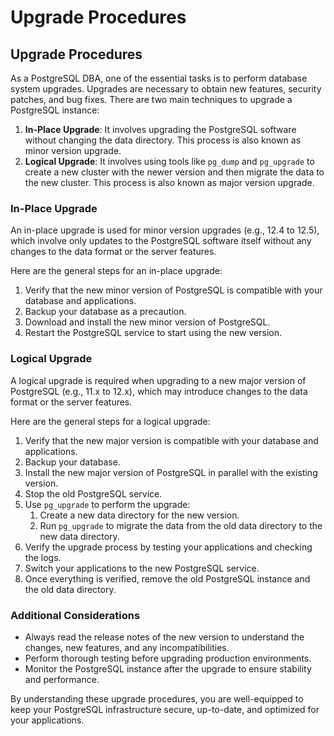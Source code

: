 # Upgrade Procedures

## Upgrade Procedures

As a PostgreSQL DBA, one of the essential tasks is to perform database system upgrades. Upgrades are necessary to obtain new features, security patches, and bug fixes. There are two main techniques to upgrade a PostgreSQL instance: 

1. **In-Place Upgrade**: It involves upgrading the PostgreSQL software without changing the data directory. This process is also known as minor version upgrade.
2. **Logical Upgrade**: It involves using tools like `pg_dump` and `pg_upgrade` to create a new cluster with the newer version and then migrate the data to the new cluster. This process is also known as major version upgrade.

### In-Place Upgrade

An in-place upgrade is used for minor version upgrades (e.g., 12.4 to 12.5), which involve only updates to the PostgreSQL software itself without any changes to the data format or the server features.

Here are the general steps for an in-place upgrade:

1. Verify that the new minor version of PostgreSQL is compatible with your database and applications.
2. Backup your database as a precaution.
3. Download and install the new minor version of PostgreSQL.
4. Restart the PostgreSQL service to start using the new version.

### Logical Upgrade

A logical upgrade is required when upgrading to a new major version of PostgreSQL (e.g., 11.x to 12.x), which may introduce changes to the data format or the server features.

Here are the general steps for a logical upgrade:

1. Verify that the new major version is compatible with your database and applications.
2. Backup your database.
3. Install the new major version of PostgreSQL in parallel with the existing version.
4. Stop the old PostgreSQL service.
5. Use `pg_upgrade` to perform the upgrade:
    1. Create a new data directory for the new version.
    2. Run `pg_upgrade` to migrate the data from the old data directory to the new data directory.
6. Verify the upgrade process by testing your applications and checking the logs.
7. Switch your applications to the new PostgreSQL service.
8. Once everything is verified, remove the old PostgreSQL instance and the old data directory.

### Additional Considerations

- Always read the release notes of the new version to understand the changes, new features, and any incompatibilities.
- Perform thorough testing before upgrading production environments.
- Monitor the PostgreSQL instance after the upgrade to ensure stability and performance.

By understanding these upgrade procedures, you are well-equipped to keep your PostgreSQL infrastructure secure, up-to-date, and optimized for your applications.